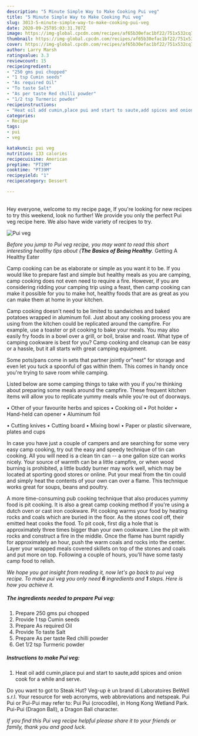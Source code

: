 ```yaml
---
description: "5 Minute Simple Way to Make Cooking Pui veg"
title: "5 Minute Simple Way to Make Cooking Pui veg"
slug: 3013-5-minute-simple-way-to-make-cooking-pui-veg
date: 2020-09-25T05:03:31.707Z
image: https://img-global.cpcdn.com/recipes/af65b30efac1bf22/751x532cq70/pui-veg-recipe-main-photo.jpg
thumbnail: https://img-global.cpcdn.com/recipes/af65b30efac1bf22/751x532cq70/pui-veg-recipe-main-photo.jpg
cover: https://img-global.cpcdn.com/recipes/af65b30efac1bf22/751x532cq70/pui-veg-recipe-main-photo.jpg
author: Larry Marsh
ratingvalue: 3.3
reviewcount: 15
recipeingredient:
- "250 gms pui chopped"
- "1 tsp Cumin seeds"
- "As required Oil"
- "To taste Salt"
- "As per taste Red chilli powder"
- "1/2 tsp Turmeric powder"
recipeinstructions:
- "Heat oil add cumin,place pui and start to saute,add spices and onion cook for a while and serve."
categories:
- Recipe
tags:
- pui
- veg

katakunci: pui veg 
nutrition: 133 calories
recipecuisine: American
preptime: "PT19M"
cooktime: "PT39M"
recipeyield: "1"
recipecategory: Dessert

---
```

<br>
Hey everyone, welcome to my recipe page, If you're looking for new recipes to try this weekend, look no further! We provide you only the perfect Pui veg recipe here. We also have wide variety of recipes to try.
<br>


![Pui veg](https://img-global.cpcdn.com/recipes/af65b30efac1bf22/751x532cq70/pui-veg-recipe-main-photo.jpg)

<i>Before you jump to Pui veg recipe, you may want to read this short interesting healthy tips about {<strong>The Basics of Being Healthy</strong>.</i>
Getting A Healthy Eater

    
Camp cooking can be as elaborate or simple as you want it to be. If you would like to prepare fast and simple but healthy meals as you are camping, camp cooking does not even need to require a fire. However, if you are considering ridding your camping trip using a feast, then camp cooking can make it possible for you to make hot, healthy foods that are as great as you can make them at home in your kitchen.

Camp cooking doesn't need to be limited to sandwiches and baked potatoes wrapped in aluminum foil.  Just about any cooking process you are using from the kitchen could be replicated around the campfire. For example, use a toaster or pit cooking to bake your meals. You may also easily fry foods in a bowl over a grill, or boil, braise and roast. What type of camping cookware is best for you? Camp cooking and cleanup can be easy or a hassle, but it all starts with great camping equipment.

Some pots/pans come in sets that partner jointly or"nest" for storage and even let you tuck a spoonful of gas within them. This comes in handy once you're trying to save room while camping.

Listed below are some camping things to take with you if you're thinking about preparing some meals around the campfire. These frequent kitchen items will allow you to replicate yummy meals while you're out of doorways.


• Other of your favourite herbs and spices
• Cooking oil
• Pot holder
• Hand-held can opener
• Aluminum foil

• Cutting knives
• Cutting board
• Mixing bowl
• Paper or plastic silverware, plates and cups

In case you have just a couple of campers and are searching for some very easy camp cooking, try out the easy and speedy technique of tin can cooking. All you will need is a clean tin can -- a one gallon size can works nicely. Your source of warmth can be a little campfire, or when wood burning is prohibited, a little buddy burner may work well, which may be located at sporting good stores or online. Put your meal from the tin could and simply heat the contents of your own can over a flame.  This technique works great for soups, beans and poultry.

A more time-consuming pub cooking technique that also produces yummy food is pit cooking.  It is also a great camp cooking method if you're using a dutch oven or cast iron cookware. Pit cooking warms your food by heating rocks and coals which are buried in the floor. As the stones cool off, their emitted heat cooks the food. To pit cook, first dig a hole that is approximately three times bigger than your own cookware. Line the pit with rocks and construct a fire in the middle. Once the flame has burnt rapidly for approximately an hour, push the warm coals and rocks into the center. Layer your wrapped meals covered skillets on top of the stones and coals and put more on top. Following a couple of hours, you'll have some tasty camp food to relish.


<i>We hope you got insight from reading it, now let's go back to pui veg recipe. To make pui veg you only need <strong>6</strong> ingredients and <strong>1</strong> steps. Here is how you achieve it.
</i>

##### The ingredients needed to prepare Pui veg:

1. Prepare 250 gms pui chopped
1. Provide 1 tsp Cumin seeds
1. Prepare As required Oil
1. Provide To taste Salt
1. Prepare As per taste Red chilli powder
1. Get 1/2 tsp Turmeric powder


##### Instructions to make Pui veg:

1. Heat oil add cumin,place pui and start to saute,add spices and onion cook for a while and serve.


Do you want to got to Steak Hut? Veg-up è un brand di Laboratoires BeWell s.r.l. Your resource for web acronyms, web abbreviations and netspeak. Pui Pui or Pui-Pui may refer to: Pui Pui (crocodile), in Hong Kong Wetland Park. Pui-Pui (Dragon Ball), a Dragon Ball character. 

<i>If you find this Pui veg recipe helpful please share it to your friends or family, thank you and good luck.</i>
